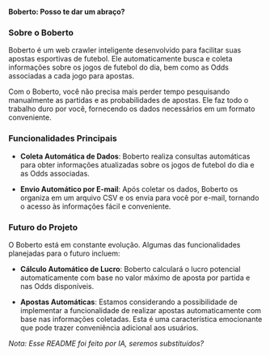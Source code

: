 **Boberto: Posso te dar um abraço?**

### Sobre o Boberto

Boberto é um web crawler inteligente desenvolvido para facilitar suas apostas esportivas de futebol. Ele automaticamente busca e coleta informações sobre os jogos de futebol do dia, bem como as Odds associadas a cada jogo para apostas.

Com o Boberto, você não precisa mais perder tempo pesquisando manualmente as partidas e as probabilidades de apostas. Ele faz todo o trabalho duro por você, fornecendo os dados necessários em um formato conveniente.

### Funcionalidades Principais

- **Coleta Automática de Dados**: Boberto realiza consultas automáticas para obter informações atualizadas sobre os jogos de futebol do dia e as Odds associadas.
  
- **Envio Automático por E-mail**: Após coletar os dados, Boberto os organiza em um arquivo CSV e os envia para você por e-mail, tornando o acesso às informações fácil e conveniente.

### Futuro do Projeto

O Boberto está em constante evolução. Algumas das funcionalidades planejadas para o futuro incluem:

- **Cálculo Automático de Lucro**: Boberto calculará o lucro potencial automaticamente com base no valor máximo de aposta por partida e nas Odds disponíveis.

- **Apostas Automáticas**: Estamos considerando a possibilidade de implementar a funcionalidade de realizar apostas automaticamente com base nas informações coletadas. Esta é uma característica emocionante que pode trazer conveniência adicional aos usuários.

*Nota: Esse README foi feito por IA, seremos substituídos?*